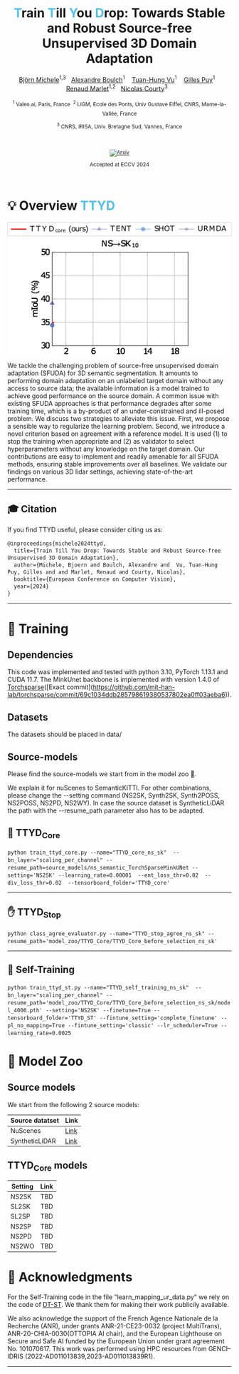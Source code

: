 <div align='center'>

# <span style="color:#54c0e8">T</span>rain <span style="color:#54c0e8">T</span>ill <span style="color:#54c0e8">Y</span>ou <span style="color:#54c0e8">D</span>rop: Towards Stable and Robust Source-free Unsupervised 3D Domain Adaptation

[Björn Michele](https://bjoernmichele.com)<sup>1,3</sup>&nbsp;&nbsp;
[Alexandre Boulch](https://boulch.eu/)<sup>1</sup>&nbsp;&nbsp;&nbsp;
[Tuan-Hung Vu](https://tuanhungvu.github.io/)<sup>1</sup>&nbsp;&nbsp;&nbsp;
[Gilles Puy](https://sites.google.com/site/puygilles/)<sup>1</sup>&nbsp;&nbsp;&nbsp;
[Renaud Marlet](http://imagine.enpc.fr/~marletr/)<sup>1,2</sup>&nbsp;&nbsp;
[Nicolas Courty](https://people.irisa.fr/Nicolas.Courty/)<sup>3</sup>&nbsp;&nbsp;&nbsp;

<sub>
<sup>1</sup> Valeo.ai, Paris, France&nbsp;
<sup>2</sup> LIGM, Ecole des Ponts, Univ Gustave Eiffel, CNRS, Marne-la-Vallée, France

<sup>3</sup> CNRS, IRISA, Univ. Bretagne Sud, Vannes, France
</sub>

<br/>

[![Arxiv](https://img.shields.io/badge/paper-arxiv.2409.04409-B31B1B.svg)](https://arxiv.org/abs/2409.04409)

Accepted at ECCV 2024
</div>
<br/>


# 💡 Overview <span style="color:#54c0e8">TTYD</span>


![Overview](doc/degradation.gif)


We tackle the challenging problem of source-free unsupervised domain adaptation (SFUDA) for 3D semantic segmentation. It amounts to performing domain adaptation on an unlabeled target domain without any access to source data; the available information is a model trained to achieve good performance on the source domain. A common issue with existing SFUDA approaches is that performance degrades after some training time, which is a by-product of an under-constrained and ill-posed problem. We discuss two strategies to alleviate this issue. First, we propose a sensible way to regularize the learning problem. Second, we introduce a novel criterion based on agreement with a reference model. It is used (1) to stop the training when appropriate and (2) as validator to select hyperparameters without any knowledge on the target domain. Our contributions are easy to implement and readily amenable for all SFUDA methods, ensuring stable improvements over all baselines. We validate our findings on various 3D lidar settings, achieving state-of-the-art performance.

---

## 🎓 Citation

If you find TTYD useful, please  consider citing us as:

```
@inproceedings{michele2024ttyd,
  title={Train Till You Drop: Towards Stable and Robust Source-free Unsupervised 3D Domain Adaptation},
  author={Michele, Bjoern and Boulch, Alexandre and  Vu, Tuan-Hung Puy, Gilles and and Marlet, Renaud and Courty, Nicolas},
  booktitle={European Conference on Computer Vision},
  year={2024}
}
```

---

# 💪 Training 

##  Dependencies

This code was implemented and tested with python 3.10, PyTorch 1.13.1 and CUDA 11.7.
The MinkUnet backbone is implemented with version 1.4.0 of [Torchsparse](https://github.com/mit-han-lab/torchsparse.)([Exact commit](https://github.com/mit-han-lab/torchsparse/commit/69c1034ddb285798619380537802ea0ff03aeba6)).


##  Datasets 
The datasets should be placed in data/

## Source-models
Please find the source-models we start from in the model zoo 🐘. 

We explain it for nuScenes to SemanticKITTI. For other combinations, please change the --setting command (NS2SK, Synth2SK, Synth2POSS, NS2POSS, NS2PD, NS2WY). In case the source dataset is SyntheticLiDAR the path with the --resume_path parameter also has to be adapted. 

## 🤖 TTYD<sub>Core</sub>

``python train_ttyd_core.py --name="TTYD_core_ns_sk"  --bn_layer="scaling_per_channel" --resume_path=source_models/ns_semantic_TorchSparseMinkUNet --setting='NS2SK' --learning_rate=0.00001  --ent_loss_thr=0.02  --div_loss_thr=0.02  --tensorboard_folder='TTYD_core'``

---

## ✋ TTYD<sub>Stop</sub>

``python class_agree_evaluator.py --name="TTYD_stop_agree_ns_sk" --resume_path='model_zoo/TTYD_Core/TTYD_Core_before_selection_ns_sk'``


---

## 🔄 Self-Training 

``python train_ttyd_st.py --name="TTYD_self_training_ns_sk"  --bn_layer="scaling_per_channel" --resume_path='model_zoo/TTYD_Core/TTYD_Core_before_selection_ns_sk/model_4000.pth' --setting='NS2SK' --finetune=True --tensorboard_folder='TTYD_ST' --fintune_setting='complete_finetune' --pl_no_mapping=True --fintune_setting='classic' --lr_scheduler=True --learning_rate=0.0025`` 


# 🐘 Model Zoo

## Source models
We start from the following 2 source models:

| Source datatset | Link | 
| -----           | ------- |
|     NuScenes    | [Link](https://drive.google.com/drive/folders/1NpjvWzo7agNtLFu6HODRhIElTP3a04n7?usp=drive_link)|
| SyntheticLiDAR  | [Link](https://drive.google.com/drive/folders/1NrFpTUYmlmBBHqjyAolvp9FAoBSdvdoa?usp=drive_link) |

## TTYD<sub>Core</sub> models 

| Setting | Link | 
| -----   | ------- |
| NS2SK   | TBD|
| SL2SK  | TBD |
| SL2SP  | TBD |
| NS2SP  | TBD |
| NS2PD  | TBD |
| NS2WO  | TBD |


# 🏅 Acknowledgments

For the Self-Training code in the file "learn_mapping_ur_data.py" we rely on the code of [DT-ST](https://github.com/DZhaoXd/DT-ST). We thank them for making their work publicily available.

We also acknowledge the support of the French Agence Nationale de la Recherche (ANR), under grants ANR-21-CE23-0032 (project MultiTrans), ANR-20-CHIA-0030(OTTOPIA AI chair), and the European Lighthouse on Secure and Safe AI funded by the European Union under grant agreement No. 101070617. This work was performed using HPC resources from GENCI–IDRIS (2022-AD011013839,2023-AD011013839R1).

---

